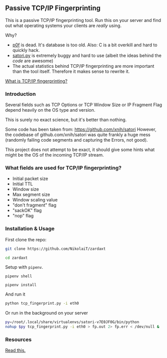 ## Passive TCP/IP Fingerprinting

This is a passive TCP/IP fingerprinting tool. Run this on your server and find out what operating systems your clients are *really* using.

Why?

+ [p0f](https://github.com/p0f/p0f) is dead. It's database is too old. Also: C is a bit overkill and hard to quickly hack.
+ [satori.py](https://github.com/xnih/satori) is extremely buggy and hard to use (albeit the ideas behind the *code* are awesome)
+ The actual statistics behind TCP/IP fingerprinting are more important than the tool itself. Therefore it makes sense to rewrite it.

[What is TCP/IP fingerprinting?](https://en.wikipedia.org/wiki/TCP/IP_stack_fingerprinting)

### Introduction

Several fields such as TCP Options or TCP Window Size 
or IP Fragment Flag depend heavily on the OS type and version.

This is surely no exact science, but it's better than nothing.

Some code has been taken from: https://github.com/xnih/satori
However, the codebase of github.com/xnih/satori was quite frankly 
a huge mess (randomly failing code segments and capturing the Errors, not good).

This project does not attempt to be exact, it should give some hints what might be the OS of the 
incoming TCP/IP stream.

### What fields are used for TCP/IP fingerprinting?

+ Initial packet size 
+ Initial TTL
+ Window size 
+ Max segment size 
+ Window scaling value
+ "don't fragment" flag
+ "sackOK" flag
+ "nop" flag

### Installation & Usage


First clone the repo:

```bash
git clone https://github.com/NikolaiT/zardaxt

cd zardaxt
```

Setup with `pipenv`.

```
pipenv shell

pipenv install
```

And run it

```bash
python tcp_fingerprint.py -i eth0
```

Or run in the background on your server

```bash
py=/root/.local/share/virtualenvs/satori-v7E0JF0G/bin/python
nohup $py tcp_fingerprint.py -i eth0 > fp.out 2> fp.err < /dev/null &
```

### Resources

[Read this.](https://github.com/agirishkumar/passive-os-detection/tree/master/OS-Fingerprinting)